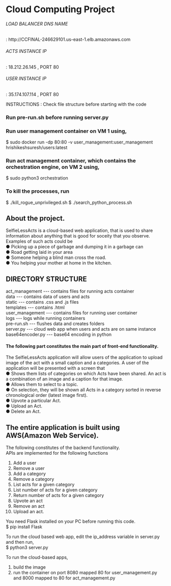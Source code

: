 <h1>Cloud Computing Project</h1>

<h6> LOAD BALANCER DNS NAME </h6> : http://CCFINAL-246629101.us-east-1.elb.amazonaws.com
<h6> ACTS INSTANCE IP </h6> : 18.212.26.145 , PORT 80
<h6> USER INSTANCE IP </h6> : 35.174.107.114 , PORT 80

INSTRUCTIONS :
Check file structure before starting with the code
<br>
<h3> Run pre-run.sh before running server.py </h3>
<h3> Run user management container on VM 1 using, </h3>
$ sudo docker run -dp 80:80 -v user_management:user_management hrishikeshsuresh/users:latest
<h3> Run act management container, which contains the orchestration engine, on VM 2 using, </h3>
$ sudo python3 orchestration
<h3> To kill the processes, run </h3>
$ ./kill_rogue_unprivileged.sh
$ ./search_python_process.sh
<h2>About the project.</h2>
SelfieLessActs is a cloud-based web application, that is used to share information about anything that is good for soceity that you 
observe.<br>
Examples of such acts could be<br>
● Picking up a piece of garbage and dumping it in a garbage can<br>
● Road getting laid in your area<br>
● Someone helping a blind man cross the road.<br>
● You helping your mother at home in the kitchen.<br>

<h2>DIRECTORY STRUCTURE</h2>
act_management --- contains files for running acts container<br>
data --- contains data of users and acts <br>
static --- contains .css and .js files<br>
templates --- contains .html<br>
user_management --- contains files for running user container<br>
logs --- logs while running containers<br>
pre-run.sh --- flushes data and creates folders<br>
server.py --- cloud web app when users and acts are on same instance<br>
base64encoder.py --- base64 encoding in python <br>

<h4>The following part constitutes the main part of front-end functionality.</h4>

The SelfieLessActs application will allow users of the application to
upload image of the act with a small caption and a categories. A user
of the application will be presented with a screen that<br>
● Shows them lists of categories on which Acts have been shared.
An act is a combination of an image and a caption for that
image.<br>
● Allows them to select to a topic.<br>
● On selection, they will be shown all Acts in a category sorted in
reverse chronological order (latest image first).<br>
● Upvote a particular Act.<br>
● Upload an Act.<br>
● Delete an Act.<br>

<h2>The entire application is built using AWS(Amazon Web Service).</h2>

The following constitutes of the backend functionality.<br>
APIs are implemented for the following functions<br>
1. Add a user<br>
2. Remove a user<br>
3. Add a category<br>
4. Remove a category<br>
5. List acts for a given category<br>
6. List number of acts for a given category<br>
7. Return number of acts for a given category<br>
8. Upvote an act<br>
9. Remove an act<br>
10. Upload an act.<br>

You need Flask installed on your PC before running this code.<br>
$ pip install Flask

To run the cloud based web app, edit the ip_address variable in server.py and then run,<br>
$ python3 server.py

To run the cloud-based apps,<br>
1) build the image<br>
2) run the container on port 8080 mapped 80 for user_management.py and 8000 mapped to 80 for act_management.py<br>
